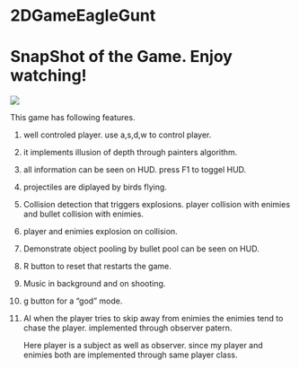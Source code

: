 

# 2DGameEagleGunt

# SnapShot of the Game. Enjoy watching!

![](pratyush10fps.gif)




This game has following features.

1.  well controled player. use a,s,d,w to control player.

2.  it implements illusion of depth through painters algorithm.

3.  all information can be seen on HUD. press F1 to toggel HUD.

4.  projectiles are diplayed by birds flying.

5.  Collision detection that triggers explosions. player collision with enimies and bullet collision with enimies.

6.  player and enimies explosion on collision.

7.  Demonstrate object pooling by bullet pool can be seen on HUD.

8.  R button to reset that restarts the game.

9.  Music in background and on shooting.

10. g button for  a “god” mode.

11. AI when the player tries to skip away from enimies the enimies tend to chase the player. implemented through observer patern.

    Here player is a subject as well as observer. since my player and enimies both are implemented through same player class.
